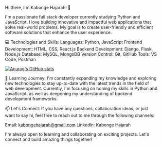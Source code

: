 Hi there, I'm Kabonge Hajarah! 👋

I'm a passionate full stack developer currently studying Python and JavaScript. I love building innovative and impactful web applications that solve real-world problems. My goal is to create user-friendly and efficient software solutions that enhance the user experience.

💻 Technologies and Skills:
Languages: Python, JavaScript
Frontend Development: HTML, CSS, React.js
Backend Development: Django, Flask, Node.js
Database: MySQL, MongoDB
Version Control: Git, GitHub
Tools: VS Code, Postman

[![Anurag's GitHub stats](https://github-readme-stats.vercel.app/api?username=KabongeHajarah)](https://github.com/anuraghazra/github-readme-stats)

🌱 Learning Journey:
I'm constantly expanding my knowledge and exploring new technologies to stay up-to-date with the latest trends in the field of web development. Currently, I'm focusing on honing my skills in Python and JavaScript, as well as deepening my understanding of backend development frameworks.

📫 Let's Connect:
If you have any questions, collaboration ideas, or just want to say hi, feel free to reach out to me through the following channels:

Email: kabongehajarah@gmail.com
LinkedIn: Kabonge Hajarah

I'm always open to learning and collaborating on exciting projects. Let's connect and build amazing things together!

